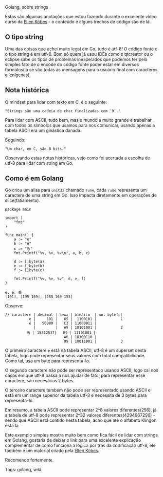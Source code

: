 Golang, sobre strings

Estas são algumas anotações que estou fazendo durante o excelente vídeo curso da [Ellen Köbes](https://www.youtube.com/playlist?list=PLCKpcjBB_VlBsxJ9IseNxFllf-UFEXOdg) - o conteúdo e alguns trechos de código são de lá.

## O tipo string

Uma das coisas que achei muito legal em Go, tudo é utf-8! O código fonte e o tipo string é em utf-8. Bom só quem já usou IDEs como o qtcreator ou o eclipse sabe os tipos de problemas inesperados que podemos ter pelo simples fato de o encode do código fonte poder estar em diversos formatos(lá se vão todas as mensagens para o usuário final com caracteres alienígenas).

## Nota histórica

O mindset para lidar com texto em C, é o seguinte:

    "Strings são uma cadeia de char finalizadas com `0`."
    
Para lidar com ASCII, tudo bem, mas o mundo é muito grande e trabalhar com todos os símbolos que usamos para nos comunicar, usando apenas a tabela ASCII era um ginástica danada.

Seguindo:

    "Um char, em C, são 8 bits."

Observando estas notas históricas, vejo como foi acertada a escolha de utf-8 para lidar com string em Go.

## Como é em Golang

Go criou um alias para `unit32` chamado `rune`, cada `rune` representa um caractere de uma string em Go. Isso impacta diretamente em operações de slice(fatiamento).

    package main

    import (
        "fmt"
    )

    func main() {
        a := "e"
        b := "é"
        c := "香"
        fmt.Printf("%v, %v, %v\n", a, b, c)

        d := []byte(a)
        e := []byte(b)
        f := []byte(c)

        fmt.Printf("%v, %v, %v", d, e, f)
    }

    e, é, 香
    [101], [195 169], [233 166 153]

Observe:

    // caractere | decimal | hexa | binário  | no. byte(s)
               e |     101 |   65 |  1100101 |           1
               é |   50089 |   C3 | 11000011 |
                 |         |   A9 | 10101001 |           2
              香 | 15312537|   E9 | 11101001 |
                               A6 | 10100110 |
                               99 | 10011001 |           3


O primeiro caractere `e` está na tabela ASCII, utf-8 é um superset desta tabela, logo pode representar seus valores com total compatibilidade. Como tal, usa um byte para representa-lo.

O segundo caractere não pode ser representado usando ASCII, logo cai nos casos em que utf-8 passa a nos ajudar de fato, para representar esse caractere, são necesários 2 bytes.

O terceiro caractere também não pode ser representado usando ASCII e está em um range superior da tabela utf-8 e necessita de 3 bytes para representa-lo.

Em resumo, a tabela ASCII pode representar 2^8 valores diferentes(256), já a tabela de utf-8 pode representar 2^32 valores diferentes(4294967296) - sendo que ASCII está contido nesta tabela, acho que até o alfabeto Klingon está lá.

Este exemplo simples mostra muito bem como fica fácil de lidar com strings em Golang, gostaria de deixar o link para uma excelente explicação complementar de como funciona a lógica por trás da codificação utf-8, ele também é um material criado pela [Ellen Köbes](https://medium.com/deffectivego/wtf-utf-8-85bc66a6279).

Recomendo fortemente.

Tags: golang, wiki

